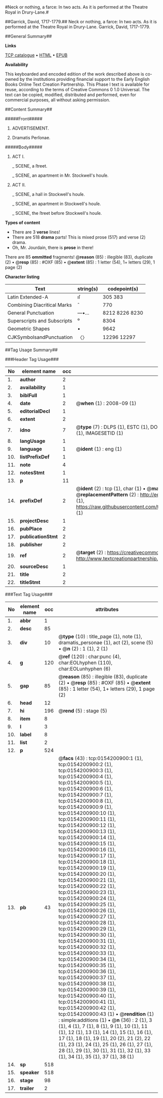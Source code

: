 #Neck or nothing, a farce: In two acts. As it is performed at the Theatre Royal in Drury-Lane.#

##Garrick, David, 1717-1779.##
Neck or nothing, a farce: In two acts. As it is performed at the Theatre Royal in Drury-Lane.
Garrick, David, 1717-1779.

##General Summary##

**Links**

[TCP catalogue](http://www.ota.ox.ac.uk/tcp/)  • 
[HTML](http://tei.it.ox.ac.uk/tcp/Texts-HTML/free/004/004806173.html)  • 
[EPUB](http://tei.it.ox.ac.uk/tcp/Texts-EPUB/free/004/004806173.epub)

**Availability**

This keyboarded and encoded edition of the
	       work described above is co-owned by the institutions
	       providing financial support to the Early English Books
	       Online Text Creation Partnership. This Phase I text is
	       available for reuse, according to the terms of Creative
	       Commons 0 1.0 Universal. The text can be copied,
	       modified, distributed and performed, even for
	       commercial purposes, all without asking permission.


##Content Summary##

#####Front#####

1. ADVERTISEMENT.

1. Dramatis Perſonae.

#####Body#####

1. ACT I.

    _ SCENE, a ſtreet.

    _ SCENE, an apartment in Mr. Stockwell's houſe.

1. ACT II.

    _ SCENE, a hall in Stockwell's houſe.

    _ SCENE, an apartment in Stockwell's houſe.

    _ SCENE, the ſtreet before Stockwell's houſe.

**Types of content**

  * There are 3 **verse** lines!
  * There are 518 **drama** parts! This is mixed prose (517) and verse (2) drama.
  * Oh, Mr. Jourdain, there is **prose** in there!

There are 85 **ommitted** fragments! 
 @__reason__ (85) : illegible (83), duplicate (2)  •  @__resp__ (85) : #OXF (85)  •  @__extent__ (85) : 1 letter (54), 1+ letters (29), 1 page (2)

**Character listing**


|Text|string(s)|codepoint(s)|
|---|---|---|
|Latin Extended-A|ıſ|305 383|
|Combining             Diacritical Marks|̂|770|
|General Punctuation|—•…|8212 8226 8230|
|Superscripts             and Subscripts|⁰|8304|
|Geometric Shapes|▪|9642|
|CJKSymbolsandPunctuation|〈〉|12296 12297|

##Tag Usage Summary##

###Header Tag Usage###

|No|element name|occ|attributes|
|---|---|---|---|
|1.|__author__|2||
|2.|__availability__|1||
|3.|__biblFull__|1||
|4.|__date__|2| @__when__ (1) : 2008-09 (1)|
|5.|__editorialDecl__|1||
|6.|__extent__|2||
|7.|__idno__|7| @__type__ (7) : DLPS (1), ESTC (1), DOCNO (1), TCP (1), GALEDOCNO (1), CONTENTSET (1), IMAGESETID (1)|
|8.|__langUsage__|1||
|9.|__language__|1| @__ident__ (1) : eng (1)|
|10.|__listPrefixDef__|1||
|11.|__note__|4||
|12.|__notesStmt__|1||
|13.|__p__|11||
|14.|__prefixDef__|2| @__ident__ (2) : tcp (1), char (1)  •  @__matchPattern__ (2) : ([0-9\-]+):([0-9IVX]+) (1), (.+) (1)  •  @__replacementPattern__ (2) : http://eebo.chadwyck.com/downloadtiff?vid=$1&page=$2 (1), https://raw.githubusercontent.com/textcreationpartnership/Texts/master/tcpchars.xml#$1 (1)|
|15.|__projectDesc__|1||
|16.|__pubPlace__|2||
|17.|__publicationStmt__|2||
|18.|__publisher__|2||
|19.|__ref__|2| @__target__ (2) : https://creativecommons.org/publicdomain/zero/1.0/ (1), http://www.textcreationpartnership.org/docs/. (1)|
|20.|__sourceDesc__|1||
|21.|__title__|2||
|22.|__titleStmt__|2||


###Text Tag Usage###

|No|element name|occ|attributes|
|---|---|---|---|
|1.|__abbr__|1||
|2.|__desc__|85||
|3.|__div__|10| @__type__ (10) : title_page (1), note (1), dramatis_personae (1), act (2), scene (5)  •  @__n__ (2) : 1 (1), 2 (1)|
|4.|__g__|120| @__ref__ (120) : char:punc (4), char:EOLhyphen (110), char:EOLunhyphen (6)|
|5.|__gap__|85| @__reason__ (85) : illegible (83), duplicate (2)  •  @__resp__ (85) : #OXF (85)  •  @__extent__ (85) : 1 letter (54), 1+ letters (29), 1 page (2)|
|6.|__head__|12||
|7.|__hi__|196| @__rend__ (5) : stage (5)|
|8.|__item__|8||
|9.|__l__|3||
|10.|__label__|8||
|11.|__list__|2||
|12.|__p__|524||
|13.|__pb__|43| @__facs__ (43) : tcp:0154200900:1 (1), tcp:0154200900:2 (1), tcp:0154200900:3 (1), tcp:0154200900:4 (1), tcp:0154200900:5 (1), tcp:0154200900:6 (1), tcp:0154200900:7 (1), tcp:0154200900:8 (1), tcp:0154200900:9 (1), tcp:0154200900:10 (1), tcp:0154200900:11 (1), tcp:0154200900:12 (1), tcp:0154200900:13 (1), tcp:0154200900:14 (1), tcp:0154200900:15 (1), tcp:0154200900:16 (1), tcp:0154200900:17 (1), tcp:0154200900:18 (1), tcp:0154200900:19 (1), tcp:0154200900:20 (1), tcp:0154200900:21 (1), tcp:0154200900:22 (1), tcp:0154200900:23 (1), tcp:0154200900:24 (1), tcp:0154200900:25 (1), tcp:0154200900:26 (1), tcp:0154200900:27 (1), tcp:0154200900:28 (1), tcp:0154200900:29 (1), tcp:0154200900:30 (1), tcp:0154200900:31 (1), tcp:0154200900:32 (1), tcp:0154200900:33 (1), tcp:0154200900:34 (1), tcp:0154200900:35 (1), tcp:0154200900:36 (1), tcp:0154200900:37 (1), tcp:0154200900:38 (1), tcp:0154200900:39 (1), tcp:0154200900:40 (1), tcp:0154200900:41 (1), tcp:0154200900:42 (1), tcp:0154200900:43 (1)  •  @__rendition__ (1) : simple:additions (1)  •  @__n__ (36) : 2 (1), 3 (1), 4 (1), 7 (1), 8 (1), 9 (1), 10 (1), 11 (1), 12 (1), 13 (1), 14 (1), 15 (1), 16 (1), 17 (1), 18 (1), 19 (1), 20 (2), 21 (2), 22 (1), 23 (1), 24 (1), 25 (1), 26 (1), 27 (1), 28 (1), 29 (1), 30 (1), 31 (1), 32 (1), 33 (1), 34 (1), 35 (1), 37 (1), 38 (1)|
|14.|__sp__|518||
|15.|__speaker__|518||
|16.|__stage__|98||
|17.|__trailer__|2||
